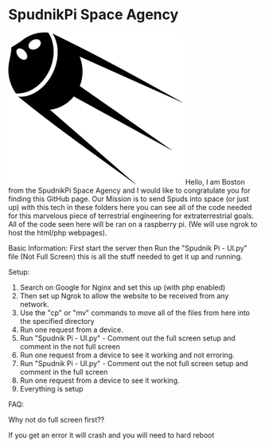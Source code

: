 # SpudnikPi Space Agency
<img src ="SmallLogo.png"/>
Hello, I am Boston from the SpudnikPi Space Agency and I would like to congratulate you for finding this GitHub page. Our Mission is to send Spuds into space (or just up) with this tech in these folders here you can see all of the code needed for this marvelous piece of terrestrial engineering for extraterrestrial goals. All of the code seen here will be ran on a raspberry pi. (We will use ngrok to host the html/php webpages).

Basic Information:
First start the server then Run the "Spudnik Pi - UI.py" file  (Not Full Screen) this is all the stuff needed to get it up and running.

Setup:

1. Search on Google for Nginx and set this up (with php enabled)
2. Then set up Ngrok to allow the website to be received from any network.
3. Use the "cp" or "mv" commands to move all of the files from here into the specified directory
4. Run one request from a device.
5. Run "Spudnik Pi - UI.py" - Comment out the full screen setup and comment in the not full screen
6. Run one request from a device to see it working and not erroring.
7. Run "Spudnik Pi - UI.py" - Comment out the not full screen setup and comment in the full screen
8. Run one request from a device to see it working.
9. Everything is setup

FAQ:

Why not do full screen first??

If you get an error it will crash and you will need to hard reboot
